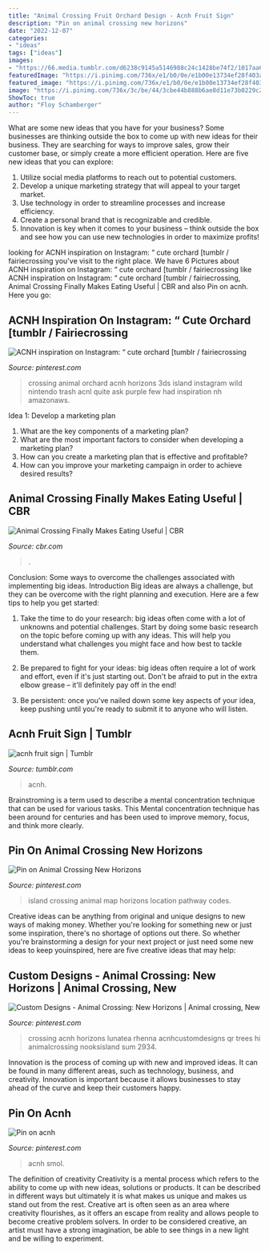 ```yaml
---
title: "Animal Crossing Fruit Orchard Design - Acnh Fruit Sign"
description: "Pin on animal crossing new horizons"
date: "2022-12-07"
categories:
- "ideas"
tags: ["ideas"]
images:
- "https://66.media.tumblr.com/d6238c9145a5146988c24c1428be74f2/1017aa6f67a1a39e-93/s500x750/05b98777c36c72e7c90c87cca4520be33ada9ef5.jpg"
featuredImage: "https://i.pinimg.com/736x/e1/b0/0e/e1b00e13734ef28f403aae52f717ef6c.jpg"
featured_image: "https://i.pinimg.com/736x/e1/b0/0e/e1b00e13734ef28f403aae52f717ef6c.jpg"
image: "https://i.pinimg.com/736x/3c/be/44/3cbe44b888b6ae8d11e73b0229c2ee16.jpg"
ShowToc: true
author: "Floy Schamberger"
---
```



What are some new ideas that you have for your business?
Some businesses are thinking outside the box to come up with new ideas for their business. They are searching for ways to improve sales, grow their customer base, or simply create a more efficient operation. Here are five new ideas that you can explore: 
1) Utilize social media platforms to reach out to potential customers.
2) Develop a unique marketing strategy that will appeal to your target market. 
3) Use technology in order to streamline processes and increase efficiency. 
4) Create a personal brand that is recognizable and credible. 
5) Innovation is key when it comes to your business – think outside the box and see how you can use new technologies in order to maximize profits!

	

		
looking for ACNH inspiration on Instagram: “ cute orchard [tumblr / fairiecrossing you've visit to the right place. We have 6 Pictures about ACNH inspiration on Instagram: “ cute orchard [tumblr / fairiecrossing like ACNH inspiration on Instagram: “ cute orchard [tumblr / fairiecrossing, Animal Crossing Finally Makes Eating Useful | CBR and also Pin on acnh. Here you go:
		
    
## ACNH Inspiration On Instagram: “ Cute Orchard [tumblr / Fairiecrossing

<img loading=lazy src="https://i.pinimg.com/736x/3c/be/44/3cbe44b888b6ae8d11e73b0229c2ee16.jpg" onerror="this.onerror=null;this.src='https://tse1.mm.bing.net/th?id=OIP.9sSGxRHQ9nvak5ckSIC07gHaEK&amp;pid=15.1';" alt="ACNH inspiration on Instagram: “ cute orchard [tumblr / fairiecrossing">

_Source: pinterest.com_

>crossing animal orchard acnh horizons 3ds island instagram wild nintendo trash acnl quite ask purple few had inspiration nh amazonaws. 

	

Idea 1: Develop a marketing plan
1. What are the key components of a marketing plan? 
2. What are the most important factors to consider when developing a marketing plan? 
3. How can you create a marketing plan that is effective and profitable? 
4. How can you improve your marketing campaign in order to achieve desired results?

    
## Animal Crossing Finally Makes Eating Useful | CBR

<img loading=lazy src="https://static3.cbrimages.com/wordpress/wp-content/uploads/2020/03/Animal-Crossing-New-Horizons-Fruit.jpg" onerror="this.onerror=null;this.src='https://tse1.mm.bing.net/th?id=OIP.fnMVvOQXgShlmMPnWeO3lgHaDt&amp;pid=15.1';" alt="Animal Crossing Finally Makes Eating Useful | CBR">

_Source: cbr.com_

>. 

	

Conclusion: Some ways to overcome the challenges associated with implementing big ideas.
Introduction
Big ideas are always a challenge, but they can be overcome with the right planning and execution. Here are a few tips to help you get started:

1. Take the time to do your research: big ideas often come with a lot of unknowns and potential challenges. Start by doing some basic research on the topic before coming up with any ideas. This will help you understand what challenges you might face and how best to tackle them.

2. Be prepared to fight for your ideas: big ideas often require a lot of work and effort, even if it's just starting out. Don't be afraid to put in the extra elbow grease – it'll definitely pay off in the end!

3. Be persistent: once you've nailed down some key aspects of your idea, keep pushing until you're ready to submit it to anyone who will listen.

    
## Acnh Fruit Sign | Tumblr

<img loading=lazy src="https://66.media.tumblr.com/d6238c9145a5146988c24c1428be74f2/1017aa6f67a1a39e-93/s500x750/05b98777c36c72e7c90c87cca4520be33ada9ef5.jpg" onerror="this.onerror=null;this.src='https://tse3.mm.bing.net/th?id=OIP.uEBZZNv0Me3fhINCpNYtWQHaEK&amp;pid=15.1';" alt="acnh fruit sign | Tumblr">

_Source: tumblr.com_

>acnh. 

	

Brainstroming is a term used to describe a mental concentration technique that can be used for various tasks. This Mental concentration technique has been around for centuries and has been used to improve memory, focus, and think more clearly.

    
## Pin On Animal Crossing New Horizons

<img loading=lazy src="https://i.pinimg.com/736x/47/30/24/4730248ec4d16aa8bee594d24d0b2e2c.jpg" onerror="this.onerror=null;this.src='https://tse4.mm.bing.net/th?id=OIP.zol19cH400AGLNwOkNv1nwHaGD&amp;pid=15.1';" alt="Pin on Animal Crossing New Horizons">

_Source: pinterest.com_

>island crossing animal map horizons location pathway codes. 

	

Creative ideas can be anything from original and unique designs to new ways of making money. Whether you're looking for something new or just some inspiration, there's no shortage of options out there. So whether you're brainstorming a design for your next project or just need some new ideas to keep youinspired, here are five creative ideas that may help: 

    
## Custom Designs - Animal Crossing: New Horizons | Animal Crossing, New

<img loading=lazy src="https://i.pinimg.com/736x/e1/b0/0e/e1b00e13734ef28f403aae52f717ef6c.jpg" onerror="this.onerror=null;this.src='https://tse2.mm.bing.net/th?id=OIP.QB2OLBl4G_MVNVJ7a9bGhwHaEK&amp;pid=15.1';" alt="Custom Designs - Animal Crossing: New Horizons | Animal crossing, New">

_Source: pinterest.com_

>crossing acnh horizons lunatea rhenna acnhcustomdesigns qr trees hi animalcrossing nooksisland sum 2934. 

	

Innovation is the process of coming up with new and improved ideas. It can be found in many different areas, such as technology, business, and creativity. Innovation is important because it allows businesses to stay ahead of the curve and keep their customers happy.

    
## Pin On Acnh

<img loading=lazy src="https://i.pinimg.com/736x/cc/f3/9c/ccf39c50df2b268e7dad7113d6b39ed0.jpg" onerror="this.onerror=null;this.src='https://tse3.mm.bing.net/th?id=OIP.LV1JmC9ygV2DPZGkyE7y_QHaEK&amp;pid=15.1';" alt="Pin on acnh">

_Source: pinterest.com_

>acnh smol. 

	

The definition of creativity
Creativity is a mental process which refers to the ability to come up with new ideas, solutions or products. It can be described in different ways but ultimately it is what makes us unique and makes us stand out from the rest. Creative art is often seen as an area where creativity flourishes, as it offers an escape from reality and allows people to become creative problem solvers. In order to be considered creative, an artist must have a strong imagination, be able to see things in a new light and be willing to experiment.

